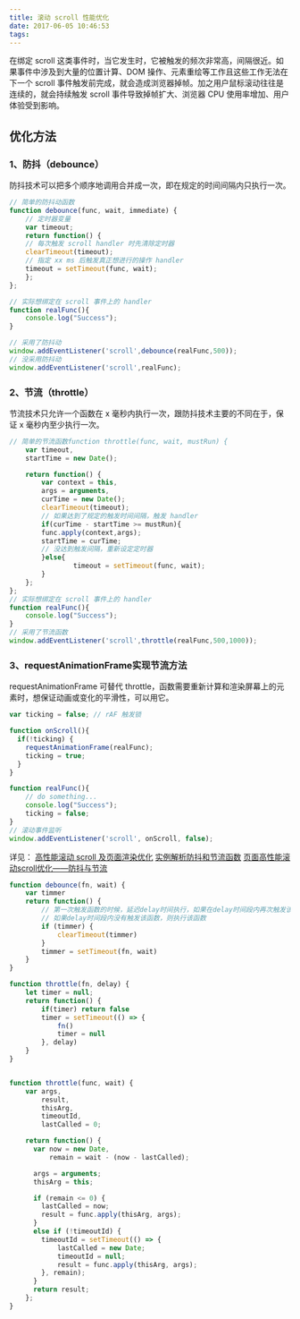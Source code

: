 ```yaml
---
title: 滚动 scroll 性能优化
date: 2017-06-05 10:46:53
tags:
---
```


在绑定 scroll 这类事件时，当它发生时，它被触发的频次非常高，间隔很近。如果事件中涉及到大量的位置计算、DOM 操作、元素重绘等工作且这些工作无法在下一个 scroll 事件触发前完成，就会造成浏览器掉帧。加之用户鼠标滚动往往是连续的，就会持续触发 scroll 事件导致掉帧扩大、浏览器 CPU 使用率增加、用户体验受到影响。

## 优化方法
### 1、防抖（debounce）
防抖技术可以把多个顺序地调用合并成一次，即在规定的时间间隔内只执行一次。

```js
// 简单的防抖动函数
function debounce(func, wait, immediate) {
    // 定时器变量
    var timeout;
    return function() {
    // 每次触发 scroll handler 时先清除定时器
    clearTimeout(timeout);
    // 指定 xx ms 后触发真正想进行的操作 handler
    timeout = setTimeout(func, wait);
    };
};

// 实际想绑定在 scroll 事件上的 handler
function realFunc(){
    console.log("Success");
}

// 采用了防抖动
window.addEventListener('scroll',debounce(realFunc,500));
// 没采用防抖动
window.addEventListener('scroll',realFunc);
```

### 2、节流（throttle）
节流技术只允许一个函数在 x 毫秒内执行一次，跟防抖技术主要的不同在于，保证 x 毫秒内至少执行一次。

```js
// 简单的节流函数function throttle(func, wait, mustRun) {
    var timeout,
    startTime = new Date();

    return function() {
        var context = this,
        args = arguments,
        curTime = new Date();
        clearTimeout(timeout);
        // 如果达到了规定的触发时间间隔，触发 handler
        if(curTime - startTime >= mustRun){
        func.apply(context,args);
        startTime = curTime;
        // 没达到触发间隔，重新设定定时器
        }else{
                timeout = setTimeout(func, wait);
        }
    };
};
// 实际想绑定在 scroll 事件上的 handler
function realFunc(){
    console.log("Success");
}
// 采用了节流函数
window.addEventListener('scroll',throttle(realFunc,500,1000));
```

### 3、requestAnimationFrame实现节流方法
requestAnimationFrame 可替代 throttle，函数需要重新计算和渲染屏幕上的元素时，想保证动画或变化的平滑性，可以用它。

```js
var ticking = false; // rAF 触发锁

function onScroll(){
  if(!ticking) {
    requestAnimationFrame(realFunc);
    ticking = true;
  }
}

function realFunc(){
    // do something...
    console.log("Success");
    ticking = false;
}
// 滚动事件监听
window.addEventListener('scroll', onScroll, false);
```

详见：
[高性能滚动 scroll 及页面渲染优化](http://web.jobbole.com/86158/)
[实例解析防抖和节流函数](http://bubkoo.com/2017/01/18/debouncing-throttling-explained-examples/)
[页面高性能滚动scroll优化——防抖与节流](http://y.dobit.top/Detail/340.html)

```js
function debounce(fn, wait) {
    var timmer
    return function() {
        // 第一次触发函数的时候，延迟delay时间执行，如果在delay时间段内再次触发该函数，则重新开始计时
        // 如果delay时间段内没有触发该函数，则执行该函数
        if (timmer) {
            clearTimeout(timmer)
        }
        timmer = setTimeout(fn, wait)
    }
}

function throttle(fn, delay) {
    let timer = null;
    return function() {
        if(timer) return false
        timer = setTimeout(() => {
            fn()
            timer = null
        }, delay)
    }
}


function throttle(func, wait) {
    var args,
        result,
        thisArg,
        timeoutId,
        lastCalled = 0;

    return function() {
      var now = new Date,
          remain = wait - (now - lastCalled);

      args = arguments;
      thisArg = this;

      if (remain <= 0) {
        lastCalled = now;
        result = func.apply(thisArg, args);
      }
      else if (!timeoutId) {
        timeoutId = setTimeout(() => {
            lastCalled = new Date;
            timeoutId = null;
            result = func.apply(thisArg, args);
        }, remain);
      }
      return result;
    };
}
```
